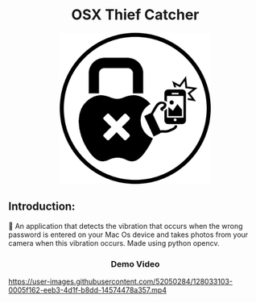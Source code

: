 <h1 align="center">OSX Thief Catcher</h1>

<p align="center">
  <a href="https://github.com/emirthab/osx-thief-catcher">
    <img src="https://github.com/emirthab/osx-thief-catcher/blob/main/media/logo.png?raw=true" alt="OSX Thief Catcher" width="300">
  </a>
</p>

## Introduction:

:large_blue_circle: An application that detects the vibration that occurs when the wrong password is entered on your Mac Os device and takes photos from your camera when this vibration occurs. Made using python opencv.

<h3 align="center">Demo Video</h3>

https://user-images.githubusercontent.com/52050284/128033103-0005f162-eeb3-4d1f-b8dd-14574478a357.mp4



